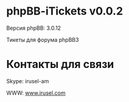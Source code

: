 phpBB-iTickets v0.0.2
==============

Версия phpBB: 3.0.12

Тикеты для форума phpBB3

Контакты для связи
==============
Skype: irusel-am

WWW: www.irusel.com

